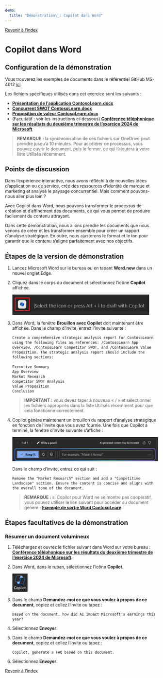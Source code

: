 ```yaml
---
demo:
  title: "Démonstration\_: Copilot dans Word"
---
```


[Revenir à l’index](https://microsoftlearning.github.io/MS-4012-Microsoft-Copilot-Web-Based-Interactive-Experience-for-Executives/)

# Copilot dans Word

## Configuration de la démonstration

Vous trouverez les exemples de documents dans le référentiel GitHub MS-4012 [ici](https://github.com/MicrosoftLearning/MS-4012-Microsoft-Copilot-Unlocked/tree/master/Resourcefiles).

Les fichiers spécifiques utilisés dans cet exercice sont les suivants :

- [**Présentation de l’application ContosoLearn.docx**](https://github.com/MicrosoftLearning/MS-4012-Microsoft-Copilot-Unlocked/raw/master/Resourcefiles/ContosoLearn%20App%20Overview.docx)
- [**Concurrent SWOT ContosoLearn.docx**](https://github.com/MicrosoftLearning/MS-4012-Microsoft-Copilot-Unlocked/raw/master/Resourcefiles/ContosoLearn%20Competitor%20SWOT.docx)
- [**Proposition de valeur ContosoLearn.docx**](https://github.com/MicrosoftLearning/MS-4012-Microsoft-Copilot-Unlocked/raw/master/Resourcefiles/ContosoLearn%20Value%20Proposition.docx)
- (Facultatif : voir les instructions ci-dessous) [**Conférence téléphonique sur les résultats du deuxième trimestre de l’exercice 2024 de Microsoft**](https://github.com/MicrosoftLearning/MS-4012-Microsoft-Copilot-Unlocked/raw/master/Resourcefiles/Microsoft_FY24_Second_Quarter_Earnings_Conference_Call.docx) 

> **REMARQUE :** la synchronisation de ces fichiers sur OneDrive peut prendre jusqu’à 10 minutes. Pour accélérer ce processus, vous pouvez ouvrir le document, puis le fermer, ce qui l’ajoutera à votre liste Utilisés récemment.

## Points de discussion

Dans l’expérience interactive, nous avons réfléchi à de nouvelles idées d’application ou de service, créé des ressources d’identité de marque et marketing et analysé le paysage concurrentiel. Mais comment pouvons-nous aller plus loin ?

Avec Copilot dans Word, nous pouvons transformer le processus de création et d’affinement des documents, ce qui vous permet de produire facilement du contenu attrayant.

Dans cette démonstration, nous allons prendre les documents que nous venons de créer et les transformer ensemble pour créer un rapport d’analyse stratégique. En outre, nous ajusterons le format et le ton pour garantir que le contenu s’aligne parfaitement avec nos objectifs.

## Étapes de la version de démonstration

1. Lancez Microsoft Word sur le bureau ou en tapant **Word.new** dans un nouvel onglet Edge.
1. Cliquez dans le corps du document et sélectionnez l’icône **Copilot** affichée.

    ![Capture d’écran montrant le brouillon avec l’icône Copilot.](../Demos/Media/draft_with_copilot_icon.png)

1. Dans Word, la fenêtre **Brouillon avec Copilot** doit maintenant être affichée. Dans le champ d’invite, entrez l’invite suivante :

    ```text
    Create a comprehensive strategic analysis report for ContosoLearn using the following files as references: /ContosoLearn App Overview, /ContosoLearn Competitor SWOT, and /ContosoLearn Value Proposition. The strategic analysis report should include the following sections:
        
    Executive Summary
    App Overview
    Market Research
    Competitor SWOT Analysis
    Value Proposition
    Conclusion
    ```

    > **IMPORTANT :** vous devez taper à nouveau « / » et sélectionner les fichiers appropriés dans la liste Utilisés récemment pour que cela fonctionne correctement.

1. Copilot génère maintenant un brouillon du rapport d’analyse stratégique en fonction de l’invite que vous avez fournie. Une fois que Copilot a terminé, la fenêtre d’invite suivante s’affiche :

    ![Capture d’écran montrant Garder dans Copilot.](../Demos/Media/keep_it_or_modify.png)
    
    Dans le champ d’invite, entrez ce qui suit :

    ```text
    Remove the "Market Research" section and add a "Competitive Landscape" section. Ensure the content is concise and aligns with the overall tone of the document.
    ```

    > **REMARQUE :** si Copilot pour Word ne se montre pas coopératif, vous pouvez utiliser le lien suivant pour accéder au document généré : [**Exemple de sortie Word ContosoLearn**](https://github.com/MicrosoftLearning/MS-4012-Microsoft-Copilot-Unlocked/raw/master/Allfiles/Demo%20Sample%20Docs/ContosoLearn_Example_Word_Output.docx).

## Étapes facultatives de la démonstration

### Résumer un document volumineux

1. Téléchargez et ouvrez le fichier suivant dans Word sur votre bureau : [**Conférence téléphonique sur les résultats du deuxième trimestre de l’exercice 2024 de Microsoft**](https://github.com/MicrosoftLearning/MS-4012-Microsoft-Copilot-Unlocked/raw/master/Resourcefiles/Microsoft_FY24_Second_Quarter_Earnings_Conference_Call.docx).
1. Dans Word, dans le ruban, sélectionnez l’icône **Copilot**.

    ![Capture d’écran montrant Garder dans Copilot.](../Demos/Media/copilot_icon.png)

1. Dans le champ **Demandez-moi ce que vous voulez à propos de ce document**, copiez et collez l’invite ou tapez : 

    ```text
    Based on the document, how did AI impact Microsoft's earnings this year?
    ```

1. Sélectionnez **Envoyer**.  
1. Dans le champ **Demandez-moi ce que vous voulez à propos de ce document**, copiez et collez l’invite ou tapez : 

    ```text
    Copilot, generate a FAQ based on this document.
    ```
    
1. Sélectionnez **Envoyer**.

[Revenir à l’index](https://microsoftlearning.github.io/MS-4012-Microsoft-Copilot-Web-Based-Interactive-Experience-for-Executives/)
